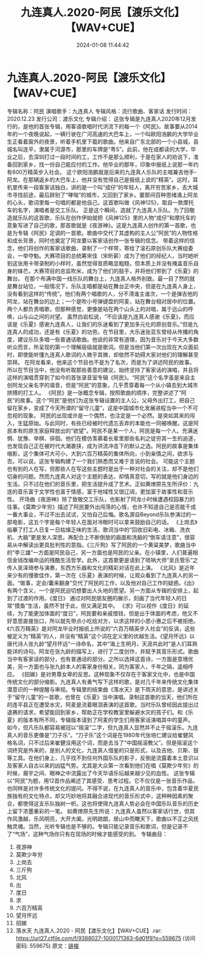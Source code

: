 ﻿---
title: 九连真人.2020-阿民【渡乐文化】【WAV+CUE】
date: 2024-01-08 11:44:42
categories: WAV车载音乐、镜像
tags: 华语中文
---
# 九连真人.2020-阿民【渡乐文化】【WAV+CUE】

专辑名称：阿民
演唱歌手：九连真人
专辑风格：流行歌曲、客家话
发行时间：2020.12.23
发行公司：渡乐文化
专辑介绍：
这张专辑是九连真人2020年12月发行的，是他的首张专辑，用客语歌唱时代洪流下的每一个《阿民》。故事要从2014年的一个夜晚说起，一辆行驶在广河高速的大巴车上，一个叫欧阳浩鹏的大学毕业生正看着窗外的夜景，听着手机里下载的歌曲。他来自广东北部的一个小县城，县城名叫连平，隶属于河源市，那里的车牌是“粤S”。此前，他在成都读的大学，毕业之后，去深圳打过一段时间的工，工作不是那么顺利，于是在家人的劝说下，准备回到家乡，找一份自己能应付的工作。他毕业的那年，印象中报纸上说那一年约有600万精英步入社会。
这个欧阳浩鹏就是后来的九连真人乐队的主唱兼吉他手-阿龙。在那辆返乡的大巴车上，他并没有觉得自己是报纸上说的“精英”。这时，耳机里传来一段客家话独白，讲的是一个叫“成仔”的年轻人，离开穷苦家乡，去大城市寻找前途，最后辞别了“哮喘”的城市，又回到了家乡。霎那间百种思绪涌上阿龙的心头，歌词里每一句唱的都是他自己。这首歌叫做《风神125》，取自一款摩托车的名字，演唱者是交工乐队。
正是这个瞬间，造就了九连真人乐队。为了回敬造就乐队的这首歌，乐队在创作伊始就把《风神125》里的人物“成仔”和摩托车的意象写进了自己的歌，那首歌就是《夜游神》。这是九连真人创作的第一首歌，也是为专辑《阿民》定调的一首歌。歌曲中交代了其虚构的主人公“阿民”的人物性格和成长背景，同时也奠定了阿龙要以客家话创作一张专辑的信念。
带着这样的信念，他们将创作的客家话歌曲，录制了一个样带，寄给了滚石原创乐队大赛组委会，一举夺魁。大赛项目的总统筹宋佳（宋昕薪）成为了他们的经纪人，当时她听到这张用卡带录制的小样时，虽然觉得音质略显粗糙，但本质上并没有掩盖音乐自身的锋芒。大赛项目的总监吹米，成为了他们的鼓手，并将他们带到了《乐夏》的舞台。
在那个布满中国一线乐队的舞台上，九连真人格外别致。最一目了然的就是舞台站位，一般情况下，乐队主唱都是站在舞台正中央，但是在九连真人身上，没有看到这样的“传统”。他们有两个唱歌的人，分不清谁主谁次，一个是弹吉他的阿龙，站在舞台的边上；一个是吹小号弹键盘的阿麦，站在舞台相对居中的位置。两个人都负责唱歌，但那种感觉，更像是站在两个山头上的对唱，属于远山的呼唤，山与山之间的对望。
虽然白岩松说，“不应该是九连真人感谢《乐夏》，而应该是《乐夏》感谢九连真人，让我们的乐迷看到了更加多元化的原创音乐。”但是九连真人的成功，还是有《乐夏》的功劳。在节目里，大乐迷张亚东曾经从传播的角度，建议乐队多唱一些普通话歌曲。他说的非常有道理，因为音乐对于今天大多数听众而言，所呈现的第一个理解层级就是歌词。但是当他们第一次出现在大众面前时，即使能听懂九连真人歌词的人微乎其微，却依然不妨碍大家对他们的理解甚至崇拜。
在阿龙看来，他来这个节目也不是为了名次，而是为了讲述阿民的故事。所以在节目当中，他没有听取那些善意的建议，始终坚持了客家话的演唱，并且将这样的演唱贯穿到了如今的首张录音室专辑《阿民》。“阿民”这个名字虽是来自主创阿龙父亲名字的谐音，但是“阿民”的意象，几乎贯穿着每一个从小镇去到大城市拼搏的打工人。
《阿民》是一张概念专辑，按照歌曲的顺序，完整讲述了“阿民”的故事。这个“阿民”是他们为这张专辑设置的主人公，父母外出打工，把自己留在家乡，变成了今天所谓的“留守儿童”，这是中国城市化发展进程当中一个不可忽视的现象。
阿民的出现或许是一个偶然，也注定是一个必然。是突如其来的闯入，生猛原始。与此同时，有些已经被时代遗忘丢弃的本能也一同被唤醒。这是阿民本有的原生家庭释放出的“欲望”。阿民不是某一个人，阿民是每一个人。充满迷惘、犹豫、举棋、徘徊。他们在模仿羡慕着长辈里那些名利之徒穷其一生的追逐，也发现自己正在被时代大潮裹挟，成为洪流冲击下的默认之选。阿民的故事是集体缩影，这个集体可大可小，大到六百万精英的集体所向，小到亲情之间，欲求与否。可以说，这张专辑构建了一个我们熟悉而又难于言说的社会。
可能这个主题也有别的人在写，但那些人在写这些主题时是出于一种对社会的关注，却不是他们切身的问题。然而九连真人对这个主题的表达，却情真意切，写的就是他们身边的生活。只不过在他们的音乐里，把生活提升成了艺术。正如黄燎原先生所评价：九连的音乐富于文学性也富于情感，富于地域性又很辽阔，更加富于故事性和音乐性。
开场曲《夜游神》除了致敬交工乐队，也影射了阿龙小时候遭遇校园暴力的往事。《莫欺少年穷》描述了阿民要外出闯荡的心情，也许不知道自己是否能干成一番大事业，不过不出去试试，又怕自己后悔。歌名源自Beyond乐队参演过的一部电影，这五个字是每个年轻人在面对冷眼时可以拿来鼓励自己的话。
《上岗去》临摹了打工人日复一日枯燥乏味的生活，歌词当中的“回收旧彩电、冰箱、洗衣机、大脑”更是发人深思。再配合上不断倒放的画面和洗脑的“倒车请注意”，很容易从中解读出更具批判性的意指。《三斤狗》写了阿民的一个黄粱美梦，歌曲当中的“李三雄”一方面是阿民自己，另一方面也是阿民的父亲。在小镇里，人们普遍相信金钱改编命运的残酷生活哲学。此外，这首歌更是请到了唢呐大师“吴氏管乐”之传人吴泽琦参与演奏，东西方乐器和文化的精彩对话在此上演。
《北风》是近年来少有的慢歌佳作，第一次在《乐夏》表演的时候，让观众看到了九连真人的另一面。“做事，定会/囊来翻身”交代了阿民的工作，以及他对自己工作的疑惑。《出》有两个含义，一个是阿民迫切想要出人头地的愿望。另一方面从专辑的安排上，起到了过渡的作用。《度日》
通过对阿民朋友圈的展示，刻画了当代年轻人的日常“摸鱼”生活，虽然不甘于此，但又满足其中。
《求》可以视作《度日》的延续，为了能更加体面的“度日”，阿民要和亲戚借钱，但是出于体面的考虑，他又不好意思直接张口，所以就先带点小吃给对方，以求这样的小恩小惠之后不被拒绝。《六百万精英》是对阿龙毕业时报纸上所说的“六百万精英步入社会”的反讽，这些被定义为“精英”的人，并没有“精英”这个词在定义里的优越生活。《望月怀远》以唐代诗人张九龄“望月怀远”一诗命名，其中“海上生明月，天涯共此时”是人们耳熟能详的诗句。阿龙在张九龄的描写上，进行了二度创作，并赋予其音乐形式。歌曲当中有客家话的部分，也有普通话的部分。之所以选择这首诗，一方面是意境优美，另一方面也与张九龄本人的客家身份相关。同为客家人，千年之隔，遥相呼应。
《招娣》是对男尊女卑的反思。这种现象不仅存在于客家文化中，也是中国传统文化的部分缩影。九连真人有勇气写下这样的歌，是对几千年来传统文化集体潜意识的一种提醒与审视。专辑里的结束曲《落水天》是下雨天的意思，是讲述关于“留守儿童”的一首歌，也曾在《乐夏》当中演唱。录制这首歌的当天，他们所在的连平县正在遭受水灾，阿麦是流着眼泪表演的这首歌。当时乐队曾经因此提出过退赛的请求，希望能回到家乡，帮助正在学校教室里躲避水灾的孩子们。和《乐夏》的版本有所不同，专辑版本请到了阿麦的学生们用客家话演唱其中的童声。
如今，但凡乐队都容易被冠以“摇滚”二字，但九连真人显然并不止于摇滚乐。九连真人的音乐更像是“刀子乐”。“刀子乐”这个词是在1980年代张培仁建议给崔健风格名词，只不过后来崔健没用这个词，而是去当了“中国摇滚教父”。但是摇滚这个词终究是外来的，是别人的文化，九连真人借鉴的只是形式，以及吉他、贝斯、鼓等工具。在他们身上，几乎找不到任何外国乐队的影子，反倒是流露着本土意识以及客家人自古以来的凶猛气势。尤其是大众第一次看到他们在唱《莫欺少年穷》的时候，眉宇之间、眼神之中流露出了今天华语乐坛越来越少见的血性。
这张专辑以“阿民”为题，用12首作品阐述了其感受、思考过程。它不仅仅是一张音乐作品，也同样是对许多传统文化的提问。不得不说，在九连真人的音乐中，包含着华夏民族独有的文化特点，却又巧妙地将其融合进现代的音乐形式中，这种种因素的聚合，都使得这支乐队独树一帜。这也将使得九连真人势必会在中国乐队音乐的历史上留下浓墨重彩的一笔。
如黄燎原先生所说：九连真人虽然以客家话行世，但其作风激越，乐风明亮，大开大阖，光明疏朗，居山中而瞰天下，歌曲以不正之风抚触灵魂。当然，光听专辑也是不够的。专辑只能记录音乐和歌词，但是记录不了“气场”，这种气场你只有在现场的时候才能感受的到。
专辑曲目：
01. 夜游神
02. 莫欺少年穷
03. 上岗去
04. 三斤狗
05. 北风
06. 出
07. 度日
08. 求
09. 六百万精英
10. 望月怀远
11. 招娣
12. 落水天
九连真人.2020 - 阿民【渡乐文化】【WAV+CUE】.rar: https://url27.ctfile.com/f/9388027-1000171363-6d01f9?p=559675
(访问密码: 559675)
原文：[链接](https://blog.sina.com.cn/s/blog_1647c7e760103144r.html)